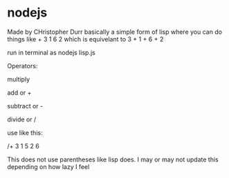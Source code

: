 nodejs
======
Made by CHristopher Durr
basically a simple form of lisp where you can do things like + 3 1 6 2 which is equivelant to 
3 + 1 + 6 + 2

run in terminal as nodejs lisp.js

Operators:

multiply

add or +

subtract or -

divide or /

use like this:

/+ 3 1 5 2 6 

This does not use parentheses like lisp does.
I may or may not update this depending on how lazy I feel 


